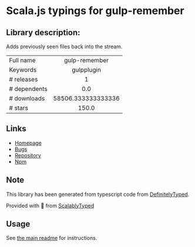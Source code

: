 
# Scala.js typings for gulp-remember


## Library description:
Adds previously seen files back into the stream.

|                    |                 |
| ------------------ | :-------------: |
| Full name          | gulp-remember |
| Keywords           | gulpplugin |
| # releases         | 1 |
| # dependents       | 0.0 |
| # downloads        | 58506.333333333336 |
| # stars            | 150.0 |

## Links
- [Homepage](http://github.com/ahaurw01/gulp-remember)
- [Bugs](https://github.com/ahaurw01/gulp-remember/issues)
- [Repository](https://github.com/ahaurw01/gulp-remember)
- [Npm](https://www.npmjs.com/package/gulp-remember)
    


## Note
This library has been generated from typescript code from [DefinitelyTyped](https://definitelytyped.org).

Provided with :purple_heart: from [ScalablyTyped](https://github.com/oyvindberg/ScalablyTyped)

## Usage
See [the main readme](../../readme.md) for instructions.


